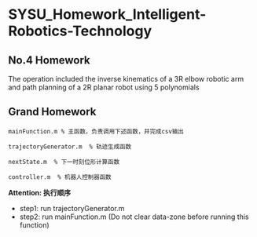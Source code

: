 # SYSU_Homework_Intelligent-Robotics-Technology
## No.4 Homework
 The operation included the inverse kinematics of a 3R elbow robotic arm and path planning of a 2R planar robot using 5 polynomials

## Grand Homework
```
mainFunction.m % 主函数，负责调用下述函数，并完成csv输出
```

```
trajectoryGenerator.m  % 轨迹生成函数
```

```
nextState.m  % 下一时刻位形计算函数
```

```
controller.m  % 机器人控制器函数
```

**Attention: 执行顺序**
- step1: run trajectoryGenerator.m
- step2: run mainFunction.m (Do not clear data-zone before running this function)
